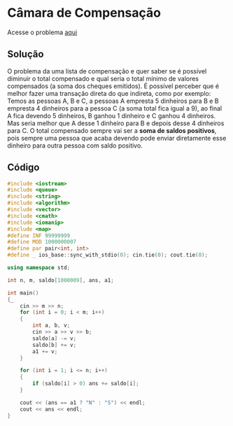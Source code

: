 # Câmara de Compensação

Acesse o problema [aqui](https://neps.academy/br/exercise/169)

## Solução
O problema da uma lista de compensação e quer saber se é possível diminuir o total compensado e qual seria o total mínimo de valores compensados (a soma dos cheques emitidos).
É possível perceber que é melhor fazer uma transação direta do que indireta, como por exemplo: Temos as pessoas A, B e C, a pessoas A empresta 5 dinheiros para B e B
empresta 4 dinheiros para a pessoa C (a soma total fica igual a 9), ao final A fica devendo 5 dinheiros, B ganhou 1 dinheiro e C ganhou 4 dinheiros. Mas seria melhor que A desse 1 dinheiro para B
e depois desse 4 dinheiros para C. O total compensado sempre vai ser a <b>soma de saldos positivos</b>, pois sempre uma pessoa que acaba devendo pode enviar diretamente esse
dinheiro para outra pessoa com saldo positivo.

## Código
```cpp
#include <iostream>
#include <queue>
#include <string>
#include <algorithm> 
#include <vector>
#include <cmath> 
#include <iomanip>
#include <map>
#define INF 99999999
#define MOD 1000000007
#define par pair<int, int>
#define _ ios_base::sync_with_stdio(0); cin.tie(0); cout.tie(0);

using namespace std;

int n, m, saldo[1000009], ans, a1;

int main()
{_
    cin >> m >> n;
    for (int i = 0; i < m; i++)
    {
        int a, b, v;
        cin >> a >> v >> b;
        saldo[a] -= v;
        saldo[b] += v;
        a1 += v;
    }

    for (int i = 1; i <= n; i++)
    {
        if (saldo[i] > 0) ans += saldo[i];
    }

    cout << (ans == a1 ? "N" : "S") << endl;
    cout << ans << endl;
}
```
